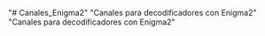 "# Canales_Enigma2" 
"Canales para decodificadores con Enigma2" 
"Canales para decodificadores con Enigma2" 
